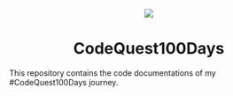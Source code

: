 <p align="center">
  <a href="https://skillicons.dev">
    <img src="https://skillicons.dev/icons?i=c,html,css,figma,python,javascript" />
  </a>
</p>
<h1 align="center">CodeQuest100Days</h1>
This repository contains the code documentations of my #CodeQuest100Days journey.
